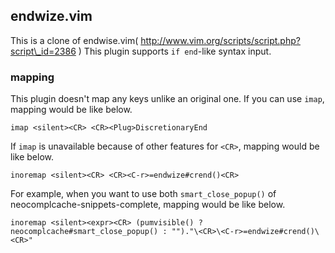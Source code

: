 ## endwize.vim

This is a clone of endwise.vim( http://www.vim.org/scripts/script.php?script\_id=2386 )
This plugin supports `if end`-like syntax input.

### mapping

This plugin doesn't map any keys unlike an original one.
If you can use `imap`, mapping would be like below.

```
imap <silent><CR> <CR><Plug>DiscretionaryEnd
```

If `imap` is unavailable because of other features for `<CR>`,
mapping would be like below.

```
inoremap <silent><CR> <CR><C-r>=endwize#crend()<CR>
```

For example, when you want to use both `smart_close_popup()` of neocomplcache-snippets-complete,
mapping would be like below.

```
inoremap <silent><expr><CR> (pumvisible() ? neocomplcache#smart_close_popup() : "")."\<CR>\<C-r>=endwize#crend()\<CR>"
```
